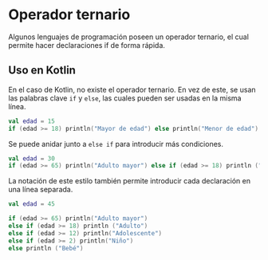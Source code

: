 # Operador ternario

Algunos lenguajes de programación poseen un operador ternario, el cual permite hacer declaraciones if de forma rápida.

## Uso en Kotlin

En el caso de Kotlin, no existe el operador ternario.
En vez de este, se usan las palabras clave `if` y `else`, las cuales pueden ser usadas en la misma línea.

```kotlin
val edad = 15
if (edad >= 18) println("Mayor de edad") else println("Menor de edad")
```

Se puede anidar junto a `else if` para introducir más condiciones.

```kotlin
val edad = 30
if (edad >= 65) println("Adulto mayor") else if (edad >= 18) println ("Adulto") else println("Menor de edad")
```

La notación de este estilo también permite introducir cada declaración en una línea separada.

```kotlin
val edad = 45

if (edad >= 65) println("Adulto mayor")
else if (edad >= 18) println ("Adulto")
else if (edad >= 12) println("Adolescente")
else if (edad >= 2) println("Niño")
else println ("Bebé")
```
